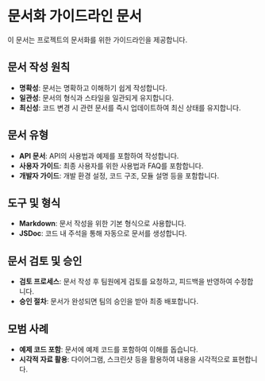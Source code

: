 # 문서화 가이드라인 문서

이 문서는 프로젝트의 문서화를 위한 가이드라인을 제공합니다.

## 문서 작성 원칙

- **명확성**: 문서는 명확하고 이해하기 쉽게 작성합니다.
- **일관성**: 문서의 형식과 스타일을 일관되게 유지합니다.
- **최신성**: 코드 변경 시 관련 문서를 즉시 업데이트하여 최신 상태를 유지합니다.

## 문서 유형

- **API 문서**: API의 사용법과 예제를 포함하여 작성합니다.
- **사용자 가이드**: 최종 사용자를 위한 사용법과 FAQ를 포함합니다.
- **개발자 가이드**: 개발 환경 설정, 코드 구조, 모듈 설명 등을 포함합니다.

## 도구 및 형식

- **Markdown**: 문서 작성을 위한 기본 형식으로 사용합니다.
- **JSDoc**: 코드 내 주석을 통해 자동으로 문서를 생성합니다.

## 문서 검토 및 승인

- **검토 프로세스**: 문서 작성 후 팀원에게 검토를 요청하고, 피드백을 반영하여 수정합니다.
- **승인 절차**: 문서가 완성되면 팀의 승인을 받아 최종 배포합니다.

## 모범 사례

- **예제 코드 포함**: 문서에 예제 코드를 포함하여 이해를 돕습니다.
- **시각적 자료 활용**: 다이어그램, 스크린샷 등을 활용하여 내용을 시각적으로 표현합니다. 